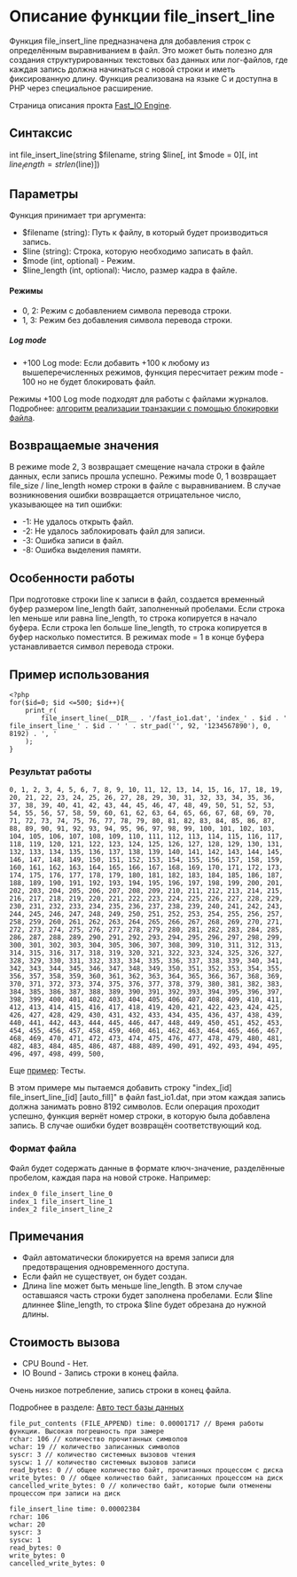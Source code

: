 # Описание функции file_insert_line

Функция file_insert_line предназначена для добавления строк с определённым выравниванием в файл. Это может быть полезно для создания структурированных текстовых баз данных или лог-файлов, где каждая запись должна начинаться с новой строки и иметь фиксированную длину. Функция реализована на языке C и доступна в PHP через специальное расширение.


Страница описания прокта [Fast_IO Engine](https://github.com/commeta/fast_io).


## Синтаксис

int file_insert_line(string $filename, string $line[, int $mode = 0][, int $line_length = strlen($line)])


## Параметры

Функция принимает три аргумента:

- $filename (string): Путь к файлу, в который будет производиться запись.
- $line (string): Строка, которую необходимо записать в файл.
- $mode (int, optional) - Режим.
- $line_length (int, optional): Число, размер кадра в файле.


#### Режимы
- 0, 2: Режим с добавлением символа перевода строки.
- 1, 3: Режим без добавления символа перевода строки.

##### Log mode
- +100 Log mode: Если добавить +100 к любому из вышеперечисленных режимов, функция пересчитает режим mode - 100 но не будет блокировать файл.

Режимы +100 Log mode подходят для работы с файлами журналов. Подробнее: [алгоритм реализации транзакции с помощью блокировки файла](/test/transaction/README.md).


## Возвращаемые значения

В режиме mode 2, 3 возвращает смещение начала строки в файле данных, если запись прошла успешно. 
Режимы mode 0, 1 возвращает file_size / line_length номер строки в файле с выравниванием.
В случае возникновения ошибки возвращается отрицательное число, указывающее на тип ошибки:

- -1: Не удалось открыть файл.
- -2: Не удалось заблокировать файл для записи.
- -3: Ошибка записи в файл.
- -8: Ошибка выделения памяти.


## Особенности работы

При подготовке строки line к записи в файл, создается временный буфер размером line_length байт, заполненный пробелами. 
Если строка len меньше или равна line_length, то строка копируется в начало буфера. Если строка len больше line_length, то строка копируется в буфер насколько поместится.
В режимах mode = 1 в конце буфера устанавливается символ перевода строки.


## Пример использования
```
<?php
for($id=0; $id <=500; $id++){
	print_r(
		file_insert_line(__DIR__ . '/fast_io1.dat', 'index_' . $id . ' file_insert_line_' . $id . ' ' . str_pad('', 92, '1234567890'), 0, 8192) . ', '
	);
}
```

### Результат работы
```
0, 1, 2, 3, 4, 5, 6, 7, 8, 9, 10, 11, 12, 13, 14, 15, 16, 17, 18, 19, 20, 21, 22, 23, 24, 25, 26, 27, 28, 29, 30, 31, 32, 33, 34, 35, 36, 37, 38, 39, 40, 41, 42, 43, 44, 45, 46, 47, 48, 49, 50, 51, 52, 53, 54, 55, 56, 57, 58, 59, 60, 61, 62, 63, 64, 65, 66, 67, 68, 69, 70, 71, 72, 73, 74, 75, 76, 77, 78, 79, 80, 81, 82, 83, 84, 85, 86, 87, 88, 89, 90, 91, 92, 93, 94, 95, 96, 97, 98, 99, 100, 101, 102, 103, 104, 105, 106, 107, 108, 109, 110, 111, 112, 113, 114, 115, 116, 117, 118, 119, 120, 121, 122, 123, 124, 125, 126, 127, 128, 129, 130, 131, 132, 133, 134, 135, 136, 137, 138, 139, 140, 141, 142, 143, 144, 145, 146, 147, 148, 149, 150, 151, 152, 153, 154, 155, 156, 157, 158, 159, 160, 161, 162, 163, 164, 165, 166, 167, 168, 169, 170, 171, 172, 173, 174, 175, 176, 177, 178, 179, 180, 181, 182, 183, 184, 185, 186, 187, 188, 189, 190, 191, 192, 193, 194, 195, 196, 197, 198, 199, 200, 201, 202, 203, 204, 205, 206, 207, 208, 209, 210, 211, 212, 213, 214, 215, 216, 217, 218, 219, 220, 221, 222, 223, 224, 225, 226, 227, 228, 229, 230, 231, 232, 233, 234, 235, 236, 237, 238, 239, 240, 241, 242, 243, 244, 245, 246, 247, 248, 249, 250, 251, 252, 253, 254, 255, 256, 257, 258, 259, 260, 261, 262, 263, 264, 265, 266, 267, 268, 269, 270, 271, 272, 273, 274, 275, 276, 277, 278, 279, 280, 281, 282, 283, 284, 285, 286, 287, 288, 289, 290, 291, 292, 293, 294, 295, 296, 297, 298, 299, 300, 301, 302, 303, 304, 305, 306, 307, 308, 309, 310, 311, 312, 313, 314, 315, 316, 317, 318, 319, 320, 321, 322, 323, 324, 325, 326, 327, 328, 329, 330, 331, 332, 333, 334, 335, 336, 337, 338, 339, 340, 341, 342, 343, 344, 345, 346, 347, 348, 349, 350, 351, 352, 353, 354, 355, 356, 357, 358, 359, 360, 361, 362, 363, 364, 365, 366, 367, 368, 369, 370, 371, 372, 373, 374, 375, 376, 377, 378, 379, 380, 381, 382, 383, 384, 385, 386, 387, 388, 389, 390, 391, 392, 393, 394, 395, 396, 397, 398, 399, 400, 401, 402, 403, 404, 405, 406, 407, 408, 409, 410, 411, 412, 413, 414, 415, 416, 417, 418, 419, 420, 421, 422, 423, 424, 425, 426, 427, 428, 429, 430, 431, 432, 433, 434, 435, 436, 437, 438, 439, 440, 441, 442, 443, 444, 445, 446, 447, 448, 449, 450, 451, 452, 453, 454, 455, 456, 457, 458, 459, 460, 461, 462, 463, 464, 465, 466, 467, 468, 469, 470, 471, 472, 473, 474, 475, 476, 477, 478, 479, 480, 481, 482, 483, 484, 485, 486, 487, 488, 489, 490, 491, 492, 493, 494, 495, 496, 497, 498, 499, 500,
```


Еще [пример](/test/readme.md): Тесты.

В этом примере мы пытаемся добавить строку "index_[id] file_insert_line_[id] [auto_fill]" в файл fast_io1.dat, при этом каждая запись должна занимать ровно 8192 символов. Если операция проходит успешно, функция вернёт номер строки, в которую была добавлена запись. В случае ошибки будет возвращён соответствующий код.

### Формат файла

Файл будет содержать данные в формате ключ-значение, разделённые пробелом, каждая пара на новой строке. Например:

```
index_0 file_insert_line_0
index_1 file_insert_line_1
index_2 file_insert_line_2
```


## Примечания

- Файл автоматически блокируется на время записи для предотвращения одновременного доступа.
- Если файл не существует, он будет создан.
- Длина line может быть меньше line_length. В этом случае оставшаяся часть строки будет заполнена пробелами. Если $line длиннее $line_length, то строка $line будет обрезана до нужной длины.


## Стоимость вызова

- CPU Bound - Нет.
- IO Bound - Запись строки в конец файла.

Очень низкое потребление, запись строки в конец файла.


Подробнее в разделе: [Авто тест базы данных](/test/auto_test.md)



```
file_put_contents (FILE_APPEND) time: 0.00001717 // Время работы функции. Высокая погрешность при замере
rchar: 106 // количество прочитанных символов
wchar: 19 // количество записанных символов
syscr: 3 // количество системных вызовов чтения
syscw: 1 // количество системных вызовов записи
read_bytes: 0 // общее количество байт, прочитанных процессом с диска
write_bytes: 0 // общее количество байт, записанных процессом на диск
cancelled_write_bytes: 0 // количество байт, которые были отменены процессом при записи на диск

file_insert_line time: 0.00002384
rchar: 106
wchar: 20
syscr: 3
syscw: 1
read_bytes: 0
write_bytes: 0
cancelled_write_bytes: 0
```






